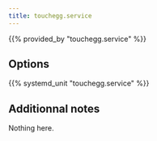 ```yaml
---
title: touchegg.service
---
```


{{% provided_by "touchegg.service" %}}

## Options

{{% systemd_unit "touchegg.service" %}}

## Additionnal notes

Nothing here.
